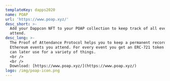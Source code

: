 ```yaml
---
templateKey: dapps2020
name: POAP
url: 'https://www.poap.xyz/'
desc_short: >-
  Add your Dappcon NFT to your POAP collection to keep track of all events you
  attend.
desc_long: >-
  The Proof of Attendance Protocol helps you to keep a permanent record of all
  Ethereum events you attend. For every event you get an ERC-721 token that you
  can later use for a variety of things.
  <br />
  <br />
  Download: [https://www.poap.xyz/](https://www.poap.xyz/)
logo: /img/poap-icon.png
---
```

